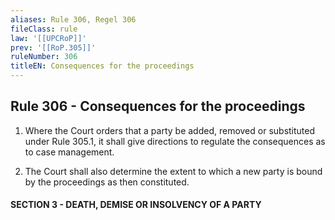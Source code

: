 ```yaml
---
aliases: Rule 306, Regel 306
fileClass: rule
law: '[[UPCRoP]]'
prev: '[[RoP.305]]'
ruleNumber: 306
titleEN: Consequences for the proceedings
---
```


## Rule 306 - Consequences for the proceedings

1. Where the Court orders that a party be added, removed or substituted under Rule 305.1, it shall give directions to regulate the consequences  as to case management.
   
2. The Court shall also determine the extent to which a new party is bound by the proceedings as then constituted. 


#### SECTION  3 - DEATH, DEMISE OR INSOLVENCY OF A PARTY